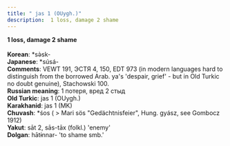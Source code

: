 ```yaml
---
title: " jas 1 (OUygh.)"
description:  1 loss, damage 2 shame
---
```

<strong> 1 loss, damage 2 shame</strong><br><br>
<strong>Korean</strong>:  *sǝ̀sk-<br>
<strong>Japanese</strong>:  *súsá-<br>
<strong>Comments</strong>:  VEWT 191, ЭСТЯ 4, 150, EDT 973 (in modern languages hard to distinguish from the borrowed Arab. ya's 'despair, grief' - but in Old Turkic no doubt genuine), Stachowski 100.<br>
<strong>Russian meaning</strong>:  1 потеря, вред 2 стыд<br>
<strong>Old Turkic</strong>:  jas 1 (OUygh.)<br>
<strong>Karakhanid</strong>:  jas 1 (MK)<br>
<strong>Chuvash</strong>:  *śos ( > Mari sös "Gedächtnisfeier", Hung. gyász, see Gombocz 1912)<br>
<strong>Yakut</strong>:  sāt 2, sās-tāx (folkl.) 'enemy'<br>
<strong>Dolgan</strong>:  hātɨnnar- 'to shame smb.'<br>


